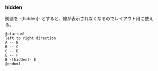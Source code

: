 ### hidden

関連を -[hidden]- とすると、線が表示されなくなるのでレイアウト用に使える。

```plantuml
@startuml
left to right direction
A -- B
B -- C
C -- D
E -- F
B -[hidden]- E
@enduml
```
